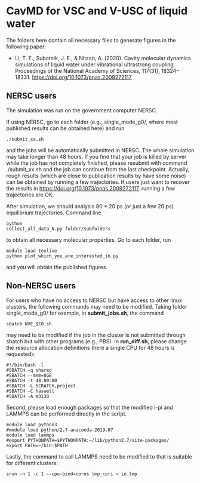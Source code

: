 # CavMD for VSC and V-USC of liquid water

The folders here contain all necessary files to generate figures in the following paper:

- Li, T. E., Subotnik, J. E., & Nitzan, A. (2020). Cavity molecular dynamics simulations of liquid water under vibrational ultrastrong coupling. Proceedings of the National Academy of Sciences, 117(31), 18324–18331. https://doi.org/10.1073/pnas.2009272117

## NERSC users

The simulation was run on the government computer NERSC.

If using NERSC, go to each folder (e.g., single_mode_g0/, where most published results can be obtained here) and run <pre><code>./submit_xx.sh </code></pre> and the jobs will be automatically submitted in NERSC. The whole simulation may take longer than 48 hours. If you find that your job is killed by server while the job has not completely finished, please resubmit with command ./submit_xx.sh and the job can continue from the last checkpoint. Actually, rough results (which are close to publication results by have some noise) can be obtained by running a few trajectories. If users just want to recover the results in https://doi.org/10.1073/pnas.2009272117, running a few trajectories are OK.

After simulation, we should analysis 80 * 20 ps (or just a few 20 ps) equilibrium trajectories. Command line <pre><code>python collect_all_data_N.py folder/subfolders </code></pre> to obtain all necessary molecular properties. Go to each folder, run
<pre><code>module load texlive
python plot_which_you_are_interested_in.py </code></pre> and you will obtain the published figures.

## Non-NERSC users

For users who have no access to NERSC but have access to other linux clusters, the following commands may need to be modified. Taking folder single_mode_g0/ for example,
in **submit_jobs.sh**, the command
<pre><code>sbatch NVE_$E0.sh </code></pre>
may need to be modified if the job in the cluster is not submitted through sbatch but with other programs (e.g., PBS).
In **run_diff.sh**, please change the resource allocation definitions (here a single CPU for 48 hours is requested):
<pre><code>#!/bin/bash -l
#SBATCH -q shared
#SBATCH --mem=8GB
#SBATCH -t 48:00:00
#SBATCH -L SCRATCH,project
#SBATCH -C haswell
#SBATCH -A m3138
</code></pre>
Second, please load enough packages so that the modified i-pi and LAMMPS can be performed directly in the script.
<pre><code>module load python3
#module load python/2.7-anaconda-2019.07
module load lammps
#export PYTHONPATH=$PYTHONPATH:~/lib/python2.7/site-packages/
export PATH=~/bin:$PATH
</code></pre>
Lastly, the command to call LAMMPS need to be modified to that is suitable for different clusters:
<pre><code>srun -n 1 -c 1 --cpu-bind=cores lmp_cori < in.lmp</code></pre>

